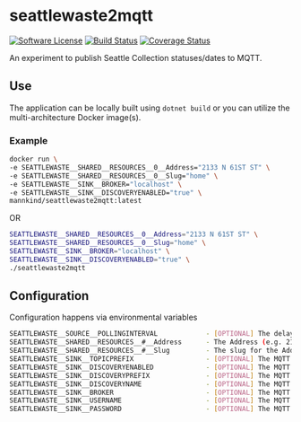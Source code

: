 # seattlewaste2mqtt

[![Software
License](https://img.shields.io/badge/License-MIT-orange.svg?style=flat-square)](https://github.com/mannkind/seattlewaste2mqtt/blob/master/LICENSE.md)
[![Build Status](https://github.com/mannkind/seattlewaste2mqtt/workflows/Main%20Workflow/badge.svg)](https://github.com/mannkind/seattlewaste2mqtt/actions)
[![Coverage Status](https://img.shields.io/codecov/c/github/mannkind/seattlewaste2mqtt/master.svg)](http://codecov.io/github/mannkind/seattlewaste2mqtt?branch=master)

An experiment to publish Seattle Collection statuses/dates to MQTT.

## Use

The application can be locally built using `dotnet build` or you can utilize the multi-architecture Docker image(s).

### Example

```bash
docker run \
-e SEATTLEWASTE__SHARED__RESOURCES__0__Address="2133 N 61ST ST" \
-e SEATTLEWASTE__SHARED__RESOURCES__0__Slug="home" \
-e SEATTLEWASTE__SINK__BROKER="localhost" \
-e SEATTLEWASTE__SINK__DISCOVERYENABLED="true" \
mannkind/seattlewaste2mqtt:latest
```

OR

```bash
SEATTLEWASTE__SHARED__RESOURCES__0__Address="2133 N 61ST ST" \
SEATTLEWASTE__SHARED__RESOURCES__0__Slug="home" \
SEATTLEWASTE__SINK__BROKER="localhost" \
SEATTLEWASTE__SINK__DISCOVERYENABLED="true" \
./seattlewaste2mqtt 
```


## Configuration

Configuration happens via environmental variables

```bash
SEATTLEWASTE__SOURCE__POLLINGINTERVAL            - [OPTIONAL] The delay between collection lookups, defaults to "0.08:03:31"
SEATTLEWASTE__SHARED__RESOURCES__#__Address      - The Address (e.g. 2133 N 61ST ST)
SEATTLEWASTE__SHARED__RESOURCES__#__Slug         - The slug for the Address (e.g. Home)
SEATTLEWASTE__SINK__TOPICPREFIX                  - [OPTIONAL] The MQTT topic on which to publish the collection lookup results, defaults to "home/seattle_waste"
SEATTLEWASTE__SINK__DISCOVERYENABLED             - [OPTIONAL] The MQTT discovery flag for Home Assistant, defaults to false
SEATTLEWASTE__SINK__DISCOVERYPREFIX              - [OPTIONAL] The MQTT discovery prefix for Home Assistant, defaults to "homeassistant"
SEATTLEWASTE__SINK__DISCOVERYNAME                - [OPTIONAL] The MQTT discovery name for Home Assistant, defaults to "seattle_waste"
SEATTLEWASTE__SINK__BROKER                       - [OPTIONAL] The MQTT broker, defaults to "test.mosquitto.org"
SEATTLEWASTE__SINK__USERNAME                     - [OPTIONAL] The MQTT username, default to ""
SEATTLEWASTE__SINK__PASSWORD                     - [OPTIONAL] The MQTT password, default to ""
```
